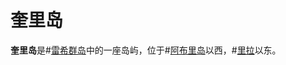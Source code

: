 # 奎里岛

**奎里岛**是#[雷希群岛](locations/reshi-isles)中的一座岛屿，位于#[阿布里岛](locations/abri)以西，#[里拉](locations/rira)以东。
